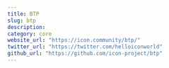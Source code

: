 ```yaml
---
title: BTP
slug: btp
description:
category: core
website_url: "https://icon.community/btp/"
twitter_url: "https://twitter.com/helloiconworld"
github_url: "https://github.com/icon-project/btp"
---
```


